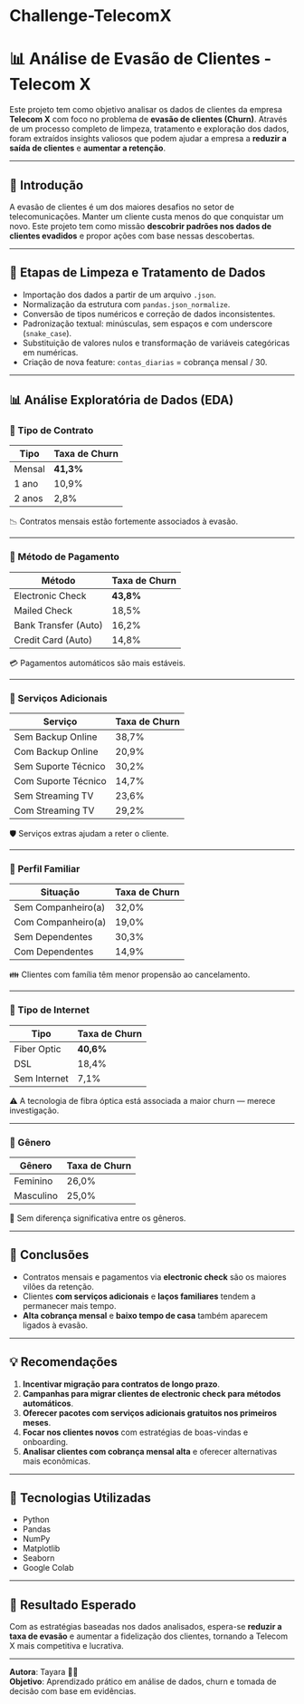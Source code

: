 # Challenge-TelecomX

# 📊 Análise de Evasão de Clientes - Telecom X

Este projeto tem como objetivo analisar os dados de clientes da empresa **Telecom X** com foco no problema de **evasão de clientes (Churn)**. Através de um processo completo de limpeza, tratamento e exploração dos dados, foram extraídos insights valiosos que podem ajudar a empresa a **reduzir a saída de clientes** e **aumentar a retenção**.

---

## 🧠 Introdução

A evasão de clientes é um dos maiores desafios no setor de telecomunicações. Manter um cliente custa menos do que conquistar um novo. Este projeto tem como missão **descobrir padrões nos dados de clientes evadidos** e propor ações com base nessas descobertas.

---

## 🧹 Etapas de Limpeza e Tratamento de Dados

- Importação dos dados a partir de um arquivo `.json`.
- Normalização da estrutura com `pandas.json_normalize`.
- Conversão de tipos numéricos e correção de dados inconsistentes.
- Padronização textual: minúsculas, sem espaços e com underscore (`snake_case`).
- Substituição de valores nulos e transformação de variáveis categóricas em numéricas.
- Criação de nova feature: `contas_diarias` = cobrança mensal / 30.

---

## 📊 Análise Exploratória de Dados (EDA)

### 📌 Tipo de Contrato

| Tipo               | Taxa de Churn |
|--------------------|---------------|
| Mensal             | **41,3%**     |
| 1 ano              | 10,9%         |
| 2 anos             | 2,8%          |

📉 Contratos mensais estão fortemente associados à evasão.

---

### 📌 Método de Pagamento

| Método                  | Taxa de Churn |
|-------------------------|---------------|
| Electronic Check        | **43,8%**     |
| Mailed Check            | 18,5%         |
| Bank Transfer (Auto)    | 16,2%         |
| Credit Card (Auto)      | 14,8%         |

💳 Pagamentos automáticos são mais estáveis.

---

### 📌 Serviços Adicionais

| Serviço              | Taxa de Churn |
|----------------------|----------------|
| Sem Backup Online    | 38,7%          |
| Com Backup Online    | 20,9%          |
| Sem Suporte Técnico  | 30,2%          |
| Com Suporte Técnico  | 14,7%          |
| Sem Streaming TV     | 23,6%          |
| Com Streaming TV     | 29,2%          |

🛡️ Serviços extras ajudam a reter o cliente.

---

### 📌 Perfil Familiar

| Situação                | Taxa de Churn |
|-------------------------|---------------|
| Sem Companheiro(a)      | 32,0%         |
| Com Companheiro(a)      | 19,0%         |
| Sem Dependentes         | 30,3%         |
| Com Dependentes         | 14,9%         |

👪 Clientes com família têm menor propensão ao cancelamento.

---

### 📌 Tipo de Internet

| Tipo          | Taxa de Churn |
|---------------|---------------|
| Fiber Optic   | **40,6%**     |
| DSL           | 18,4%         |
| Sem Internet  | 7,1%          |

⚠️ A tecnologia de fibra óptica está associada a maior churn — merece investigação.

---

### 📌 Gênero

| Gênero     | Taxa de Churn |
|------------|---------------|
| Feminino   | 26,0%         |
| Masculino  | 25,0%         |

📎 Sem diferença significativa entre os gêneros.

---

## 🧾 Conclusões

- Contratos mensais e pagamentos via **electronic check** são os maiores vilões da retenção.
- Clientes **com serviços adicionais** e **laços familiares** tendem a permanecer mais tempo.
- **Alta cobrança mensal** e **baixo tempo de casa** também aparecem ligados à evasão.

---

## 💡 Recomendações

1. **Incentivar migração para contratos de longo prazo**.
2. **Campanhas para migrar clientes de electronic check para métodos automáticos**.
3. **Oferecer pacotes com serviços adicionais gratuitos nos primeiros meses**.
4. **Focar nos clientes novos** com estratégias de boas-vindas e onboarding.
5. **Analisar clientes com cobrança mensal alta** e oferecer alternativas mais econômicas.

---

## 📁 Tecnologias Utilizadas

- Python
- Pandas
- NumPy
- Matplotlib
- Seaborn
- Google Colab

---

## 📌 Resultado Esperado

Com as estratégias baseadas nos dados analisados, espera-se **reduzir a taxa de evasão** e aumentar a fidelização dos clientes, tornando a Telecom X mais competitiva e lucrativa.

---

**Autora**: Tayara 👩‍💻  
**Objetivo**: Aprendizado prático em análise de dados, churn e tomada de decisão com base em evidências.  

